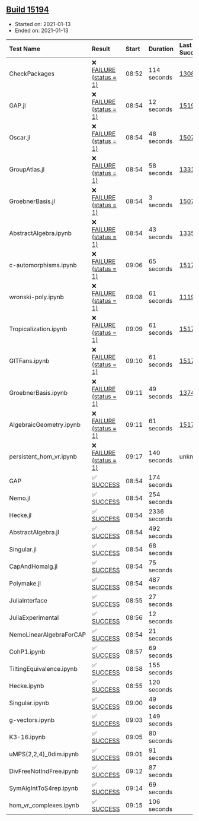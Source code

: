 ## [Build 15194](https://oscarci.mathematik.uni-kl.de/job/oscar/15194/)

* Started on: 2021-01-13
* Ended on: 2021-01-13

| Test Name    | Result | Start | Duration | Last Success | First Failure |
|:-------------|:-------|:------|:---------|:-------------|:--------------|
| CheckPackages | ❌ [FAILURE (status = 1)](https://oscarci.mathematik.uni-kl.de/job/oscar/15194/artifact/logs/build-15194/CheckPackages.log) | 08:52 | 114 seconds | [13085](https://oscarci.mathematik.uni-kl.de/job/oscar/13085/) | [13086](https://oscarci.mathematik.uni-kl.de/job/oscar/13086/) |
| GAP.jl | ❌ [FAILURE (status = 1)](https://oscarci.mathematik.uni-kl.de/job/oscar/15194/artifact/logs/build-15194/GAP.jl.log) | 08:54 | 12 seconds | [15193](https://oscarci.mathematik.uni-kl.de/job/oscar/15193/) | [15194](https://oscarci.mathematik.uni-kl.de/job/oscar/15194/) |
| Oscar.jl | ❌ [FAILURE (status = 1)](https://oscarci.mathematik.uni-kl.de/job/oscar/15194/artifact/logs/build-15194/Oscar.jl.log) | 08:54 | 48 seconds | [15079](https://oscarci.mathematik.uni-kl.de/job/oscar/15079/) | [15080](https://oscarci.mathematik.uni-kl.de/job/oscar/15080/) |
| GroupAtlas.jl | ❌ [FAILURE (status = 1)](https://oscarci.mathematik.uni-kl.de/job/oscar/15194/artifact/logs/build-15194/GroupAtlas.jl.log) | 08:54 | 58 seconds | [13311](https://oscarci.mathematik.uni-kl.de/job/oscar/13311/) | [13312](https://oscarci.mathematik.uni-kl.de/job/oscar/13312/) |
| GroebnerBasis.jl | ❌ [FAILURE (status = 1)](https://oscarci.mathematik.uni-kl.de/job/oscar/15194/artifact/logs/build-15194/GroebnerBasis.jl.log) | 08:54 | 3 seconds | [15079](https://oscarci.mathematik.uni-kl.de/job/oscar/15079/) | [15080](https://oscarci.mathematik.uni-kl.de/job/oscar/15080/) |
| AbstractAlgebra.ipynb | ❌ [FAILURE (status = 1)](https://oscarci.mathematik.uni-kl.de/job/oscar/15194/artifact/logs/build-15194/AbstractAlgebra.ipynb.log) | 08:54 | 43 seconds | [13355](https://oscarci.mathematik.uni-kl.de/job/oscar/13355/) | [13356](https://oscarci.mathematik.uni-kl.de/job/oscar/13356/) |
| c-automorphisms.ipynb | ❌ [FAILURE (status = 1)](https://oscarci.mathematik.uni-kl.de/job/oscar/15194/artifact/logs/build-15194/c-automorphisms.ipynb.log) | 09:06 | 65 seconds | [15177](https://oscarci.mathematik.uni-kl.de/job/oscar/15177/) | [15180](https://oscarci.mathematik.uni-kl.de/job/oscar/15180/) |
| wronski-poly.ipynb | ❌ [FAILURE (status = 1)](https://oscarci.mathematik.uni-kl.de/job/oscar/15194/artifact/logs/build-15194/wronski-poly.ipynb.log) | 09:08 | 61 seconds | [11192](https://oscarci.mathematik.uni-kl.de/job/oscar/11192/) | [11193](https://oscarci.mathematik.uni-kl.de/job/oscar/11193/) |
| Tropicalization.ipynb | ❌ [FAILURE (status = 1)](https://oscarci.mathematik.uni-kl.de/job/oscar/15194/artifact/logs/build-15194/Tropicalization.ipynb.log) | 09:09 | 61 seconds | [15176](https://oscarci.mathematik.uni-kl.de/job/oscar/15176/) | [15177](https://oscarci.mathematik.uni-kl.de/job/oscar/15177/) |
| GITFans.ipynb | ❌ [FAILURE (status = 1)](https://oscarci.mathematik.uni-kl.de/job/oscar/15194/artifact/logs/build-15194/GITFans.ipynb.log) | 09:10 | 61 seconds | [15177](https://oscarci.mathematik.uni-kl.de/job/oscar/15177/) | [15180](https://oscarci.mathematik.uni-kl.de/job/oscar/15180/) |
| GroebnerBasis.ipynb | ❌ [FAILURE (status = 1)](https://oscarci.mathematik.uni-kl.de/job/oscar/15194/artifact/logs/build-15194/GroebnerBasis.ipynb.log) | 09:11 | 49 seconds | [13748](https://oscarci.mathematik.uni-kl.de/job/oscar/13748/) | [13749](https://oscarci.mathematik.uni-kl.de/job/oscar/13749/) |
| AlgebraicGeometry.ipynb | ❌ [FAILURE (status = 1)](https://oscarci.mathematik.uni-kl.de/job/oscar/15194/artifact/logs/build-15194/AlgebraicGeometry.ipynb.log) | 09:11 | 61 seconds | [15177](https://oscarci.mathematik.uni-kl.de/job/oscar/15177/) | [15180](https://oscarci.mathematik.uni-kl.de/job/oscar/15180/) |
| persistent_hom_vr.ipynb | ❌ [FAILURE (status = 1)](https://oscarci.mathematik.uni-kl.de/job/oscar/15194/artifact/logs/build-15194/persistent_hom_vr.ipynb.log) | 09:17 | 140 seconds | unknown | unknown |
| GAP | ✅ [SUCCESS](https://oscarci.mathematik.uni-kl.de/job/oscar/15194/artifact/logs/build-15194/GAP.log) | 08:54 | 174 seconds |  |  |
| Nemo.jl | ✅ [SUCCESS](https://oscarci.mathematik.uni-kl.de/job/oscar/15194/artifact/logs/build-15194/Nemo.jl.log) | 08:54 | 254 seconds |  |  |
| Hecke.jl | ✅ [SUCCESS](https://oscarci.mathematik.uni-kl.de/job/oscar/15194/artifact/logs/build-15194/Hecke.jl.log) | 08:54 | 2336 seconds |  |  |
| AbstractAlgebra.jl | ✅ [SUCCESS](https://oscarci.mathematik.uni-kl.de/job/oscar/15194/artifact/logs/build-15194/AbstractAlgebra.jl.log) | 08:54 | 492 seconds |  |  |
| Singular.jl | ✅ [SUCCESS](https://oscarci.mathematik.uni-kl.de/job/oscar/15194/artifact/logs/build-15194/Singular.jl.log) | 08:54 | 68 seconds |  |  |
| CapAndHomalg.jl | ✅ [SUCCESS](https://oscarci.mathematik.uni-kl.de/job/oscar/15194/artifact/logs/build-15194/CapAndHomalg.jl.log) | 08:54 | 75 seconds |  |  |
| Polymake.jl | ✅ [SUCCESS](https://oscarci.mathematik.uni-kl.de/job/oscar/15194/artifact/logs/build-15194/Polymake.jl.log) | 08:54 | 487 seconds |  |  |
| JuliaInterface | ✅ [SUCCESS](https://oscarci.mathematik.uni-kl.de/job/oscar/15194/artifact/logs/build-15194/JuliaInterface.log) | 08:55 | 27 seconds |  |  |
| JuliaExperimental | ✅ [SUCCESS](https://oscarci.mathematik.uni-kl.de/job/oscar/15194/artifact/logs/build-15194/JuliaExperimental.log) | 08:56 | 12 seconds |  |  |
| NemoLinearAlgebraForCAP | ✅ [SUCCESS](https://oscarci.mathematik.uni-kl.de/job/oscar/15194/artifact/logs/build-15194/NemoLinearAlgebraForCAP.log) | 08:54 | 21 seconds |  |  |
| CohP1.ipynb | ✅ [SUCCESS](https://oscarci.mathematik.uni-kl.de/job/oscar/15194/artifact/logs/build-15194/CohP1.ipynb.log) | 08:57 | 69 seconds |  |  |
| TiltingEquivalence.ipynb | ✅ [SUCCESS](https://oscarci.mathematik.uni-kl.de/job/oscar/15194/artifact/logs/build-15194/TiltingEquivalence.ipynb.log) | 08:58 | 155 seconds |  |  |
| Hecke.ipynb | ✅ [SUCCESS](https://oscarci.mathematik.uni-kl.de/job/oscar/15194/artifact/logs/build-15194/Hecke.ipynb.log) | 08:55 | 120 seconds |  |  |
| Singular.ipynb | ✅ [SUCCESS](https://oscarci.mathematik.uni-kl.de/job/oscar/15194/artifact/logs/build-15194/Singular.ipynb.log) | 09:00 | 49 seconds |  |  |
| g-vectors.ipynb | ✅ [SUCCESS](https://oscarci.mathematik.uni-kl.de/job/oscar/15194/artifact/logs/build-15194/g-vectors.ipynb.log) | 09:03 | 149 seconds |  |  |
| K3-16.ipynb | ✅ [SUCCESS](https://oscarci.mathematik.uni-kl.de/job/oscar/15194/artifact/logs/build-15194/K3-16.ipynb.log) | 09:05 | 80 seconds |  |  |
| uMPS(2,2,4)_0dim.ipynb | ✅ [SUCCESS](https://oscarci.mathematik.uni-kl.de/job/oscar/15194/artifact/logs/build-15194/uMPS-2-2-4-_0dim.ipynb.log) | 09:01 | 91 seconds |  |  |
| DivFreeNotIndFree.ipynb | ✅ [SUCCESS](https://oscarci.mathematik.uni-kl.de/job/oscar/15194/artifact/logs/build-15194/DivFreeNotIndFree.ipynb.log) | 09:12 | 87 seconds |  |  |
| SymAlgIntToS4rep.ipynb | ✅ [SUCCESS](https://oscarci.mathematik.uni-kl.de/job/oscar/15194/artifact/logs/build-15194/SymAlgIntToS4rep.ipynb.log) | 09:14 | 69 seconds |  |  |
| hom_vr_complexes.ipynb | ✅ [SUCCESS](https://oscarci.mathematik.uni-kl.de/job/oscar/15194/artifact/logs/build-15194/hom_vr_complexes.ipynb.log) | 09:15 | 106 seconds |  |  |
